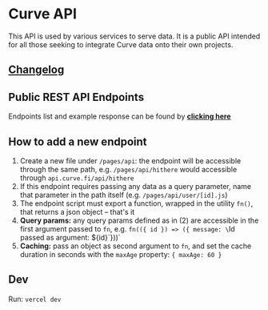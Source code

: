 # Curve API

This API is used by various services to serve data. It is a public API intended for all those seeking to integrate Curve data onto their own projects.

## [Changelog](https://github.com/curvefi/curve-api/blob/main/CHANGELOG.md)

## Public REST API Endpoints

Endpoints list and example response can be found by **[clicking here](https://github.com/curvefi/curve-api/blob/main/endpoints.md)**

## How to add a new endpoint

1. Create a new file under `/pages/api`: the endpoint will be accessible through the same path, e.g. `/pages/api/hithere` would accessible through `api.curve.fi/api/hithere`
2. If this endpoint requires passing any data as a query parameter, name that parameter in the path itself (e.g. `/pages/api/user/[id].js`)
3. The endpoint script must export a function, wrapped in the utility `fn()`, that returns a json object – that's it
4. **Query params:** any query params defined as in (2) are accessible in the first argument passed to `fn`, e.g. `fn(({ id }) => ({ message: \`Id passed as argument: ${id}\`}))`
5. **Caching:** pass an object as second argument to `fn`, and set the cache duration in seconds with the `maxAge` property: `{ maxAge: 60 }`

## Dev

Run: `vercel dev`
